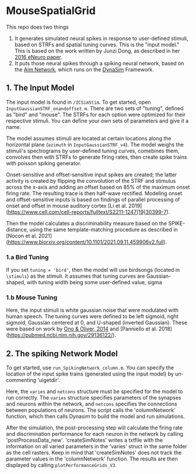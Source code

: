 # MouseSpatialGrid

This repo does two things
1. It generates simulated neural spikes in response to user-defined stimuli, based on STRFs and spatial tuning curves. This is the "input model." This is based on the work written by Junzi Dong, as described in her [2016 eNeuro paper](https://www.eneuro.org/content/3/1/ENEURO.0086-15.2015).
2. It puts those neural spikes through a spiking neural network, based on the [Aim Network](https://www.biorxiv.org/content/10.1101/2020.12.10.419762v1), which runs on the [DynaSim](https://github.com/DynaSim/DynaSim) Framework.

## 1. The Input Model
The input model is found in `/ICSimStim`. To get started, open `InputGaussianSTRF_onandoffset.m`.
There are two sets of "tuning", defined as "bird" and "mouse".
The STRFs for each option were optimized for their respective stimuli.
You can define your own sets of parameters and give it a name.

The model assumes stimuli are located at certain locations along the horizontal plane (`azimuth` in `InputGaussianSTRF_v4`).
The model weighs the stimuli's spectrograms by user-defined tuning curves, comebines them, convolves then with STRFs to generate firing rates, then create spike trains with poisson spiking generator.

Onset-sensitive and offset-sensitive input spikes are created; the latter activity is created by flipping the convolution of the STRF and stimulus across the x-axis and adding an offset based on 85% of the maximum onset firing rate. The resulting trace is then half-wave rectified. Modeling onset and offset-sensitive inputs is based on findings of parallel processing of onset and offset in mouse auditory cortex [Li et al. 2019] (https://www.cell.com/cell-reports/fulltext/S2211-1247(19)30399-7).

Then the model calculates a discriminability measure based on the SPIKE-distance, using the same template-matching procedure as described in [Nocon et al. 2021] (https://www.biorxiv.org/content/10.1101/2021.09.11.459906v2.full).

### 1.a Bird Tuning
If you set `tuning = 'bird'`, then the model will use birdsongs (located in `\stimuli`) as the stimuli.
It assumes that tuning curves are Gaussian-shaped, with tuning width being some user-defined value, sigma

### 1.b Mouse Tuning
Here, the input stimuli is white gaussian noise that were modulated with human speech.
The tuning curves were defined to be left sigmoid, right sigmoid, Gaussian centered at 0, and U-shaped (inverted Gaussian). These were based on work by [Ono & Oliver, 2014](https://www.jneurosci.org/content/34/10/3779) and [Panniello et al. 2018] (https://pubmed.ncbi.nlm.nih.gov/29136122/). 

## 2. The spiking Network Model
To get started, use `run_SpikingNetwork_column.m`. You can specify the location of the input spike trains (generated using the input model) by un-commenting 'uigetdir'.

Here, the `varies` and `netcons` structure must be specified for the model to run correctly.
The `varies` structure specifies parameters of the synapses and neurons within the network, and `netcons` specifies the connections between populations of neurons. The script calls the 'columnNetwork' function, which then calls Dynasim to build the model and run simulations.

After the simulation, the post-processing step will calculate the firing rate and discrimination performance for each neuron in the network by calling 'postProcessData_new'. 'createSimNotes' writes a txtfile with the information on all varied parameters in the 'varies' struct in the same folder as the cell rasters. Keep in mind that 'createSimNotes' does not track the parameter values in the 'columnNetwork' function. The results are then displayed by calling `plotPerformanceGrids_V3`.
